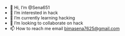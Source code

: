 - 👋 Hi, I’m @Sena651
- 👀 I’m interested in hack
- 🌱 I’m currently learning hacking
- 💞️ I’m looking to collaborate on hack
- 📫 How to reach me email bimasena7625@gmail.com

<!---
Sena651/Sena651 is a ✨ special ✨ repository because its `README.md` (this file) appears on your GitHub profile.
You can click the Preview link to take a look at your changes.
--->
